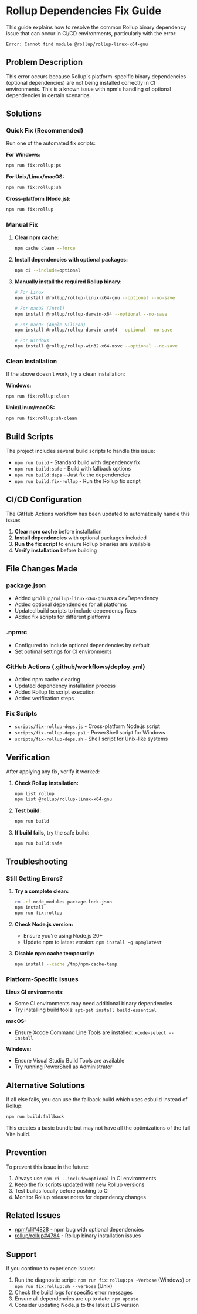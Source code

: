 # Rollup Dependencies Fix Guide

This guide explains how to resolve the common Rollup binary dependency issue that can occur in CI/CD environments, particularly with the error:

```text
Error: Cannot find module @rollup/rollup-linux-x64-gnu
```

## Problem Description

This error occurs because Rollup's platform-specific binary dependencies (optional dependencies) are not being installed correctly in CI environments. This is a known issue with npm's handling of optional dependencies in certain scenarios.

## Solutions

### Quick Fix (Recommended)

Run one of the automated fix scripts:

**For Windows:**

```powershell
npm run fix:rollup:ps
```

**For Unix/Linux/macOS:**

```bash
npm run fix:rollup:sh
```

**Cross-platform (Node.js):**

```bash
npm run fix:rollup
```

### Manual Fix

1. **Clear npm cache:**

   ```bash
   npm cache clean --force
   ```

2. **Install dependencies with optional packages:**

   ```bash
   npm ci --include=optional
   ```

3. **Manually install the required Rollup binary:**

   ```bash
   # For Linux
   npm install @rollup/rollup-linux-x64-gnu --optional --no-save
   
   # For macOS (Intel)
   npm install @rollup/rollup-darwin-x64 --optional --no-save
   
   # For macOS (Apple Silicon)
   npm install @rollup/rollup-darwin-arm64 --optional --no-save
   
   # For Windows
   npm install @rollup/rollup-win32-x64-msvc --optional --no-save
   ```

### Clean Installation

If the above doesn't work, try a clean installation:

**Windows:**

```powershell
npm run fix:rollup:clean
```

**Unix/Linux/macOS:**

```bash
npm run fix:rollup:sh-clean
```

## Build Scripts

The project includes several build scripts to handle this issue:

- `npm run build` - Standard build with dependency fix
- `npm run build:safe` - Build with fallback options
- `npm run build:deps` - Just fix the dependencies
- `npm run build:fix-rollup` - Run the Rollup fix script

## CI/CD Configuration

The GitHub Actions workflow has been updated to automatically handle this issue:

1. **Clear npm cache** before installation
2. **Install dependencies** with optional packages included
3. **Run the fix script** to ensure Rollup binaries are available
4. **Verify installation** before building

## File Changes Made

### package.json

- Added `@rollup/rollup-linux-x64-gnu` as a devDependency
- Added optional dependencies for all platforms
- Updated build scripts to include dependency fixes
- Added fix scripts for different platforms

### .npmrc

- Configured to include optional dependencies by default
- Set optimal settings for CI environments

### GitHub Actions (.github/workflows/deploy.yml)

- Added npm cache clearing
- Updated dependency installation process
- Added Rollup fix script execution
- Added verification steps

### Fix Scripts

- `scripts/fix-rollup-deps.js` - Cross-platform Node.js script
- `scripts/fix-rollup-deps.ps1` - PowerShell script for Windows
- `scripts/fix-rollup-deps.sh` - Shell script for Unix-like systems

## Verification

After applying any fix, verify it worked:

1. **Check Rollup installation:**

   ```bash
   npm list rollup
   npm list @rollup/rollup-linux-x64-gnu
   ```

2. **Test build:**

   ```bash
   npm run build
   ```

3. **If build fails,** try the safe build:

   ```bash
   npm run build:safe
   ```

## Troubleshooting

### Still Getting Errors?

1. **Try a complete clean:**

   ```bash
   rm -rf node_modules package-lock.json
   npm install
   npm run fix:rollup
   ```

2. **Check Node.js version:**
   - Ensure you're using Node.js 20+
   - Update npm to latest version: `npm install -g npm@latest`

3. **Disable npm cache temporarily:**

   ```bash
   npm install --cache /tmp/npm-cache-temp
   ```

### Platform-Specific Issues

**Linux CI environments:**

- Some CI environments may need additional binary dependencies
- Try installing build tools: `apt-get install build-essential`

**macOS:**

- Ensure Xcode Command Line Tools are installed: `xcode-select --install`

**Windows:**

- Ensure Visual Studio Build Tools are available
- Try running PowerShell as Administrator

## Alternative Solutions

If all else fails, you can use the fallback build which uses esbuild instead of Rollup:

```bash
npm run build:fallback
```

This creates a basic bundle but may not have all the optimizations of the full Vite build.

## Prevention

To prevent this issue in the future:

1. Always use `npm ci --include=optional` in CI environments
2. Keep the fix scripts updated with new Rollup versions
3. Test builds locally before pushing to CI
4. Monitor Rollup release notes for dependency changes

## Related Issues

- [npm/cli#4828](https://github.com/npm/cli/issues/4828) - npm bug with optional dependencies
- [rollup/rollup#4784](https://github.com/rollup/rollup/issues/4784) - Rollup binary installation issues

## Support

If you continue to experience issues:

1. Run the diagnostic script: `npm run fix:rollup:ps -Verbose` (Windows) or `npm run fix:rollup:sh --verbose` (Unix)
2. Check the build logs for specific error messages
3. Ensure all dependencies are up to date: `npm update`
4. Consider updating Node.js to the latest LTS version
